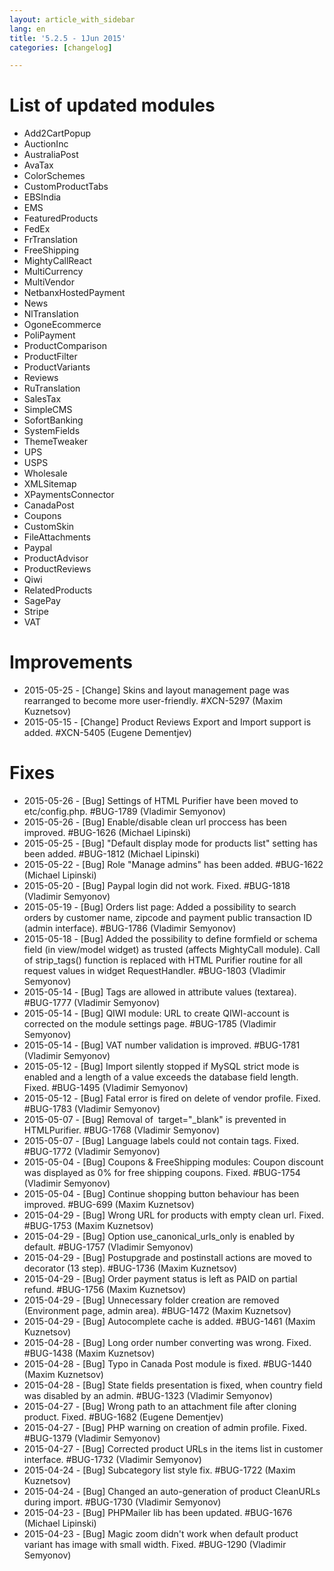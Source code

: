 ```yaml
---
layout: article_with_sidebar
lang: en
title: '5.2.5 - 1Jun 2015'
categories: [changelog]

---
```




# List of updated modules

*   Add2CartPopup
*   AuctionInc
*   AustraliaPost
*   AvaTax
*   ColorSchemes
*   CustomProductTabs
*   EBSIndia
*   EMS
*   FeaturedProducts
*   FedEx
*   FrTranslation
*   FreeShipping
*   MightyCallReact
*   MultiCurrency
*   MultiVendor
*   NetbanxHostedPayment
*   News
*   NlTranslation
*   OgoneEcommerce
*   PoliPayment
*   ProductComparison
*   ProductFilter
*   ProductVariants
*   Reviews
*   RuTranslation
*   SalesTax
*   SimpleCMS
*   SofortBanking
*   SystemFields
*   ThemeTweaker
*   UPS
*   USPS
*   Wholesale
*   XMLSitemap
*   XPaymentsConnector
*   CanadaPost
*   Coupons
*   CustomSkin
*   FileAttachments
*   Paypal
*   ProductAdvisor
*   ProductReviews
*   Qiwi
*   RelatedProducts
*   SagePay
*   Stripe
*   VAT

# Improvements

*   2015-05-25 - [Change] Skins and layout management page was rearranged to become more user-friendly. #XCN-5297 (Maxim Kuznetsov)
*   2015-05-15 - [Change] Product Reviews Export and Import support is added. #XCN-5405 (Eugene Dementjev)

# Fixes

*   2015-05-26 - [Bug] Settings of HTML Purifier have been moved to etc/config.php. #BUG-1789 (Vladimir Semyonov)
*   2015-05-26 - [Bug] Enable/disable clean url proccess has been improved. #BUG-1626 (Michael Lipinski)
*   2015-05-25 - [Bug] "Default display mode for products list" setting has been added. #BUG-1812 (Michael Lipinski)
*   2015-05-22 - [Bug] Role "Manage admins" has been added. #BUG-1622 (Michael Lipinski)
*   2015-05-20 - [Bug] Paypal login did not work. Fixed. #BUG-1818 (Vladimir Semyonov)
*   2015-05-19 - [Bug] Orders list page: Added a possibility to search orders by customer name, zipcode and payment public transaction ID (admin interface). #BUG-1786 (Vladimir Semyonov)
*   2015-05-18 - [Bug] Added the possibility to define formfield or schema field (in view/model widget) as trusted (affects MightyCall module). Call of strip_tags() function is replaced with HTML Purifier routine for all request values in widget RequestHandler. #BUG-1803 (Vladimir Semyonov)
*   2015-05-14 - [Bug] Tags are allowed in attribute values (textarea). #BUG-1777 (Vladimir Semyonov)
*   2015-05-14 - [Bug] QIWI module: URL to create QIWI-account is corrected on the module settings page. #BUG-1785 (Vladimir Semyonov)
*   2015-05-14 - [Bug] VAT number validation is improved. #BUG-1781 (Vladimir Semyonov)
*   2015-05-12 - [Bug] Import silently stopped if MySQL strict mode is enabled and a length of a value exceeds the database field length. Fixed. #BUG-1495 (Vladimir Semyonov)
*   2015-05-12 - [Bug] Fatal error is fired on delete of vendor profile. Fixed. #BUG-1783 (Vladimir Semyonov)
*   2015-05-07 - [Bug] Removal of  target="_blank" is prevented in HTMLPurifier. #BUG-1768 (Vladimir Semyonov)
*   2015-05-07 - [Bug] Language labels could not contain tags. Fixed. #BUG-1772 (Vladimir Semyonov)
*   2015-05-04 - [Bug] Coupons & FreeShipping modules: Coupon discount was displayed as 0% for free shipping coupons. Fixed. #BUG-1754 (Vladimir Semyonov)
*   2015-05-04 - [Bug] Continue shopping button behaviour has been improved. #BUG-699 (Maxim Kuznetsov)
*   2015-04-29 - [Bug] Wrong URL for products with empty clean url. Fixed. #BUG-1753 (Maxim Kuznetsov)
*   2015-04-29 - [Bug] Option use_canonical_urls_only is enabled by default. #BUG-1757 (Vladimir Semyonov)
*   2015-04-29 - [Bug] Postupgrade and postinstall actions are moved to decorator (13 step). #BUG-1736 (Maxim Kuznetsov)
*   2015-04-29 - [Bug] Order payment status is left as PAID on partial refund. #BUG-1756 (Maxim Kuznetsov)
*   2015-04-29 - [Bug] Unnecessary folder creation are removed (Environment page, admin area). #BUG-1472 (Maxim Kuznetsov)
*   2015-04-29 - [Bug] Autocomplete cache is added. #BUG-1461 (Maxim Kuznetsov)
*   2015-04-28 - [Bug] Long order number converting was wrong. Fixed. #BUG-1438 (Maxim Kuznetsov)
*   2015-04-28 - [Bug] Typo in Canada Post module is fixed. #BUG-1440 (Maxim Kuznetsov)
*   2015-04-28 - [Bug] State fields presentation is fixed, when country field was disabled by an admin. #BUG-1323 (Vladimir Semyonov)
*   2015-04-27 - [Bug] Wrong path to an attachment file after cloning product. Fixed. #BUG-1682 (Eugene Dementjev)
*   2015-04-27 - [Bug] PHP warning on creation of admin profile. Fixed. #BUG-1379 (Vladimir Semyonov)
*   2015-04-27 - [Bug] Corrected product URLs in the items list in customer interface. #BUG-1732 (Vladimir Semyonov)
*   2015-04-24 - [Bug] Subcategory list style fix. #BUG-1722 (Maxim Kuznetsov)
*   2015-04-24 - [Bug] Changed an auto-generation of product CleanURLs during import. #BUG-1730 (Vladimir Semyonov)
*   2015-04-23 - [Bug] PHPMailer lib has been updated. #BUG-1676 (Michael Lipinski)
*   2015-04-23 - [Bug] Magic zoom didn't work when default product variant has image with small width. Fixed. #BUG-1290 (Vladimir Semyonov)